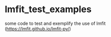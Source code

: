 # lmfit_test_examples
some code to test and exemplify the use of lmfit (https://lmfit.github.io/lmfit-py/)
